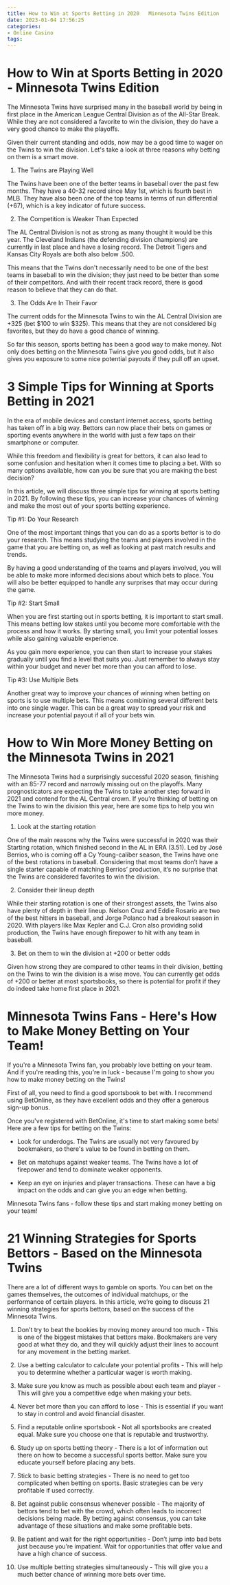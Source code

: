 ```yaml
---
title: How to Win at Sports Betting in 2020   Minnesota Twins Edition 
date: 2023-01-04 17:56:25
categories:
- Online Casino
tags:
---
```



#  How to Win at Sports Betting in 2020 - Minnesota Twins Edition 

The Minnesota Twins have surprised many in the baseball world by being in first place in the American League Central Division as of the All-Star Break. While they are not considered a favorite to win the division, they do have a very good chance to make the playoffs.

Given their current standing and odds, now may be a good time to wager on the Twins to win the division. Let's take a look at three reasons why betting on them is a smart move.

1) The Twins are Playing Well

The Twins have been one of the better teams in baseball over the past few months. They have a 40-32 record since May 1st, which is fourth best in MLB. They have also been one of the top teams in terms of run differential (+67), which is a key indicator of future success.

2) The Competition is Weaker Than Expected

The AL Central Division is not as strong as many thought it would be this year. The Cleveland Indians (the defending division champions) are currently in last place and have a losing record. The Detroit Tigers and Kansas City Royals are both also below .500.

This means that the Twins don't necessarily need to be one of the best teams in baseball to win the division; they just need to be better than some of their competitors. And with their recent track record, there is good reason to believe that they can do that.

3) The Odds Are In Their Favor

The current odds for the Minnesota Twins to win the AL Central Division are +325 (bet $100 to win $325). This means that they are not considered big favorites, but they do have a good chance of winning.


So far this season, sports betting has been a good way to make money. Not only does betting on the Minnesota Twins give you good odds, but it also gives you exposure to some nice potential payouts if they pull off an upset.

#  3 Simple Tips for Winning at Sports Betting in 2021 

In the era of mobile devices and constant internet access, sports betting has taken off in a big way. Bettors can now place their bets on games or sporting events anywhere in the world with just a few taps on their smartphone or computer.

While this freedom and flexibility is great for bettors, it can also lead to some confusion and hesitation when it comes time to placing a bet. With so many options available, how can you be sure that you are making the best decision?

In this article, we will discuss three simple tips for winning at sports betting in 2021. By following these tips, you can increase your chances of winning and make the most out of your sports betting experience.

Tip #1: Do Your Research 

One of the most important things that you can do as a sports bettor is to do your research. This means studying the teams and players involved in the game that you are betting on, as well as looking at past match results and trends.

By having a good understanding of the teams and players involved, you will be able to make more informed decisions about which bets to place. You will also be better equipped to handle any surprises that may occur during the game.

Tip #2: Start Small 

When you are first starting out in sports betting, it is important to start small. This means betting low stakes until you become more comfortable with the process and how it works. By starting small, you limit your potential losses while also gaining valuable experience.

As you gain more experience, you can then start to increase your stakes gradually until you find a level that suits you. Just remember to always stay within your budget and never bet more than you can afford to lose.

Tip #3: Use Multiple Bets 

Another great way to improve your chances of winning when betting on sports is to use multiple bets. This means combining several different bets into one single wager. This can be a great way to spread your risk and increase your potential payout if all of your bets win.

#  How to Win More Money Betting on the Minnesota Twins in 2021 

The Minnesota Twins had a surprisingly successful 2020 season, finishing with an 85-77 record and narrowly missing out on the playoffs. Many prognosticators are expecting the Twins to take another step forward in 2021 and contend for the AL Central crown. If you’re thinking of betting on the Twins to win the division this year, here are some tips to help you win more money.

1. Look at the starting rotation

One of the main reasons why the Twins were successful in 2020 was their Starting rotation, which finished second in the AL in ERA (3.51). Led by José Berrios, who is coming off a Cy Young-caliber season, the Twins have one of the best rotations in baseball. Considering that most teams don’t have a single starter capable of matching Berrios’ production, it’s no surprise that the Twins are considered favorites to win the division.

2. Consider their lineup depth

While their starting rotation is one of their strongest assets, the Twins also have plenty of depth in their lineup. Nelson Cruz and Eddie Rosario are two of the best hitters in baseball, and Jorge Polanco had a breakout season in 2020. With players like Max Kepler and C.J. Cron also providing solid production, the Twins have enough firepower to hit with any team in baseball.

3. Bet on them to win the division at +200 or better odds

Given how strong they are compared to other teams in their division, betting on the Twins to win the division is a wise move. You can currently get odds of +200 or better at most sportsbooks, so there is potential for profit if they do indeed take home first place in 2021.

#  Minnesota Twins Fans - Here's How to Make Money Betting on Your Team! 

If you're a Minnesota Twins fan, you probably love betting on your team. And if you're reading this, you're in luck - because I'm going to show you how to make money betting on the Twins!

First of all, you need to find a good sportsbook to bet with. I recommend using BetOnline, as they have excellent odds and they offer a generous sign-up bonus.

Once you've registered with BetOnline, it's time to start making some bets! Here are a few tips for betting on the Twins:

- Look for underdogs. The Twins are usually not very favoured by bookmakers, so there's value to be found in betting on them.

- Bet on matchups against weaker teams. The Twins have a lot of firepower and tend to dominate weaker opponents.

- Keep an eye on injuries and player transactions. These can have a big impact on the odds and can give you an edge when betting.

Minnesota Twins fans - follow these tips and start making money betting on your team!

# 21 Winning Strategies for Sports Bettors - Based on the Minnesota Twins

There are a lot of different ways to gamble on sports. You can bet on the games themselves, the outcomes of individual matchups, or the performance of certain players. In this article, we’re going to discuss 21 winning strategies for sports bettors, based on the success of the Minnesota Twins.

1) Don’t try to beat the bookies by moving money around too much - This is one of the biggest mistakes that bettors make. Bookmakers are very good at what they do, and they will quickly adjust their lines to account for any movement in the betting market.

2) Use a betting calculator to calculate your potential profits - This will help you to determine whether a particular wager is worth making.

3) Make sure you know as much as possible about each team and player - This will give you a competitive edge when making your bets.

4) Never bet more than you can afford to lose - This is essential if you want to stay in control and avoid financial disaster.

5) Find a reputable online sportsbook - Not all sportsbooks are created equal. Make sure you choose one that is reputable and trustworthy.

6) Study up on sports betting theory - There is a lot of information out there on how to become a successful sports bettor. Make sure you educate yourself before placing any bets.

7) Stick to basic betting strategies - There is no need to get too complicated when betting on sports. Basic strategies can be very profitable if used correctly.

8) Bet against public consensus whenever possible - The majority of bettors tend to bet with the crowd, which often leads to incorrect decisions being made. By betting against consensus, you can take advantage of these situations and make some profitable bets.

9) Be patient and wait for the right opportunities - Don’t jump into bad bets just because you’re impatient. Wait for opportunities that offer value and have a high chance of success.

10) Use multiple betting strategies simultaneously - This will give you a much better chance of winning more bets over time.